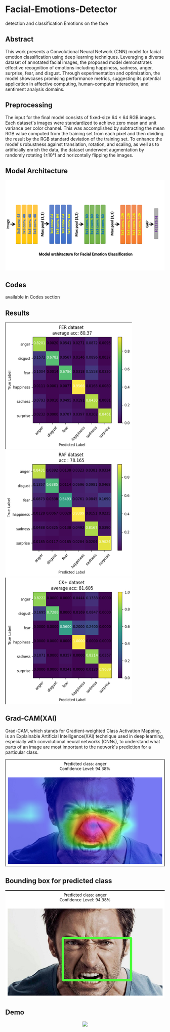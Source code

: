 # Facial-Emotions-Detector
detection and classification Emotions on the face
## Abstract
This work presents a Convolutional Neural Network (CNN) model for facial emotion classification using deep learning techniques. Leveraging a diverse dataset of annotated facial images, the proposed model demonstrates effective recognition of emotions including happiness, sadness, anger, surprise, fear, and disgust. Through experimentation and optimization, the model showcases promising performance metrics, suggesting its potential application in affective computing, human-computer interaction, and sentiment analysis domains.

## Preprocessing
The input for the final model consists of fixed-size 64 × 64 RGB images. Each dataset's images were standardized to achieve zero mean and unit variance per color channel. This was accomplished by subtracting the mean RGB value computed from the training set from each pixel and then dividing the result by the RGB standard deviation of the training set. To enhance the model's robustness against translation, rotation, and scaling, as well as to artificially enrich the data, the dataset underwent augmentation by randomly rotating (±10°) and horizontally flipping the images.



## Model Architecture
![](./Model/model_architecture.png)



## Codes
available in Codes section



## Results
<img src="./Results/fer_ds.png" alt="fer_ds" width="400" height="400"/>
<img src="./Results/raf_ds.png" alt="raf_ds" width="400" height="400"/>
<img src="./Results/ck+_ds.png" alt="ck+_ds" width="400" height="400"/>




## Grad-CAM(XAI)
Grad-CAM, which stands for Gradient-weighted Class Activation Mapping, is an Explainable Artificial Intelligence(XAI) technique used in deep learning, especially with convolutional neural networks (CNNs), to understand what parts of an image are most important to the network's prediction for a particular class.

![](./Grad-CAM/anger_GradCAM.png)




## Bounding box for predicted class
![](./Grad-CAM/anger_Bounding_box.png)





## Demo
<p align="center">
  <img src="./Video/cam_eval_video-gif.gif" width="400" />
</p>





